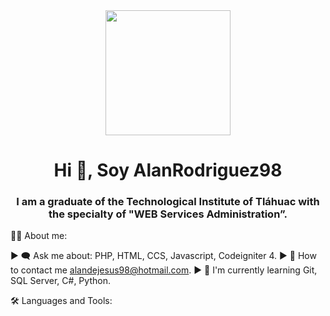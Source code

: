 <div id="header" align="center">
  <img src="https://media.giphy.com/media/4rZA5D22301iMgrUNd/giphy.gif" width="200" />
  <h1 align="center">Hi 👋, Soy AlanRodriguez98</h1>
  <h3 align="center"> I am a graduate of the Technological Institute of Tláhuac
    with the specialty of "WEB Services Administration”.</h3>
  </div>

🙍‍♂️ About me:

► 🗨️ Ask me about: PHP, HTML, CCS, Javascript, Codeigniter 4.
► 📧 How to contact me alandejesus98@hotmail.com.
► 🏫 I'm currently learning Git, SQL Server, C#, Python.

🛠️ Languages and Tools:
